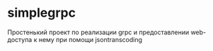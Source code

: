 # simplegrpc

Простенький проект по реализации grpc и предоставлении
web-доступа к нему при помощи jsontranscoding
